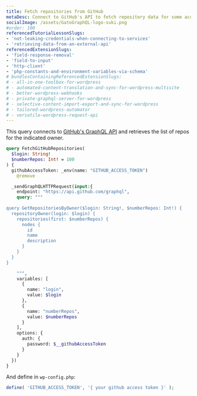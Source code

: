 ```yaml
---
title: Fetch repositories from GitHub
metaDesc: Connect to GitHub's API to fetch repository data for some account
socialImage: /assets/GatoGraphQL-logo-suki.png
#order: 100
referencedTutorialLessonSlugs:
- 'not-leaking-credentials-when-connecting-to-services'
- 'retrieving-data-from-an-external-api'
referencedExtensionSlugs:
- 'field-response-removal'
- 'field-to-input'
- 'http-client'
- 'php-constants-and-environment-variables-via-schema'
# bundlesContainingReferencedExtensionSlugs:
# - all-in-one-toolbox-for-wordpress
# - automated-content-translation-and-sync-for-wordpress-multisite
# - better-wordpress-webhooks
# - private-graphql-server-for-wordpress
# - selective-content-import-export-and-sync-for-wordpress
# - tailored-wordpress-automator
# - versatile-wordpress-request-api
---
```


This query connects to [GitHub's GraphQL API](https://docs.github.com/en/graphql) and retrieves the list of repos for the indicated owner.

```graphql
query FetchGitHubRepositories(
  $login: String!
  $numberRepos: Int! = 100
) {
  githubAccessToken: _env(name: "GITHUB_ACCESS_TOKEN")
    @remove

  _sendGraphQLHTTPRequest(input:{
    endpoint: "https://api.github.com/graphql",
    query: """
    
query GetRepositoriesByOwner($login: String!, $numberRepos: Int!) {
  repositoryOwner(login: $login) {
    repositories(first: $numberRepos) {
      nodes {
        id
        name
        description
      }
    }
  }
}

    """,
    variables: [
      {
        name: "login",
        value: $login
      },
      {
        name: "numberRepos",
        value: $numberRepos
      }
    ],
    options: {
      auth: {
        password: $__githubAccessToken
      }
    }
  })
}
```

And define in `wp-config.php`:

```php
define( 'GITHUB_ACCESS_TOKEN', '{ your github access token }' );
```

